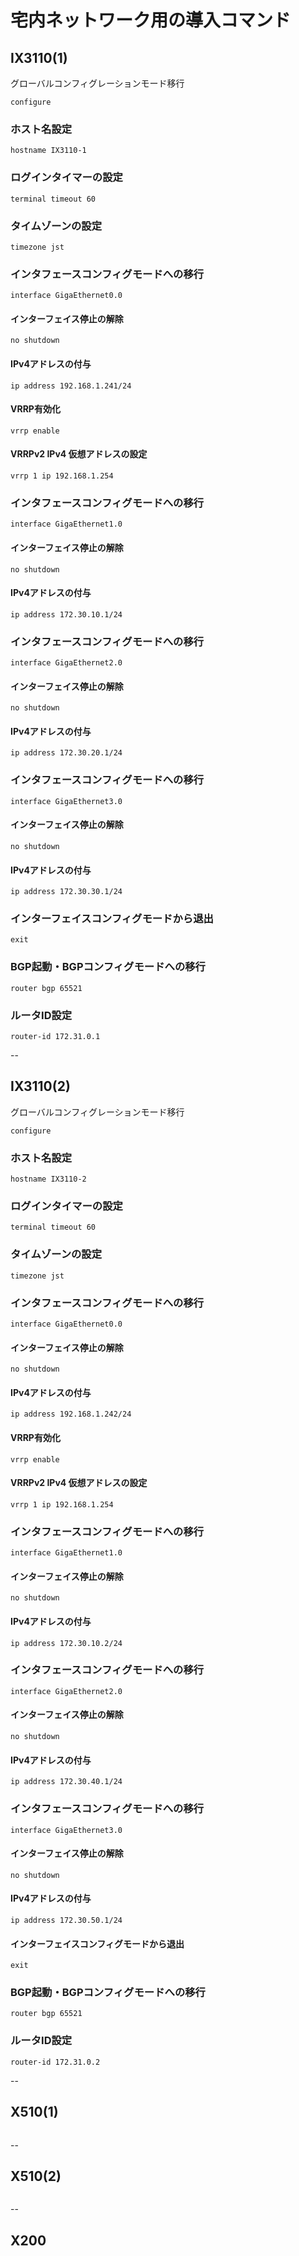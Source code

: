 # 宅内ネットワーク用の導入コマンド

## IX3110(1)
グローバルコンフィグレーションモード移行
```
configure
```
### ホスト名設定
```
hostname IX3110-1
```
### ログインタイマーの設定
```
terminal timeout 60
```
### タイムゾーンの設定
```
timezone jst
```
### インタフェースコンフィグモードへの移行 
```
interface GigaEthernet0.0
```
#### インターフェイス停止の解除
```
no shutdown
```
#### IPv4アドレスの付与
```
ip address 192.168.1.241/24
```
#### VRRP有効化
```
vrrp enable
```
#### VRRPv2 IPv4 仮想アドレスの設定
```
vrrp 1 ip 192.168.1.254
```
### インタフェースコンフィグモードへの移行 
```
interface GigaEthernet1.0
```
#### インターフェイス停止の解除
```
no shutdown
```
#### IPv4アドレスの付与
```
ip address 172.30.10.1/24
```
### インタフェースコンフィグモードへの移行 
```
interface GigaEthernet2.0
```
#### インターフェイス停止の解除
```
no shutdown
```
#### IPv4アドレスの付与
```
ip address 172.30.20.1/24
```
### インタフェースコンフィグモードへの移行 
```
interface GigaEthernet3.0
```
#### インターフェイス停止の解除
```
no shutdown
```
#### IPv4アドレスの付与
```
ip address 172.30.30.1/24
```
### インターフェイスコンフィグモードから退出
```
exit
```
### BGP起動・BGPコンフィグモードへの移行
```
router bgp 65521
```
### ルータID設定
```
router-id 172.31.0.1
```

--

## IX3110(2)
グローバルコンフィグレーションモード移行
```
configure
```
### ホスト名設定
```
hostname IX3110-2
```
### ログインタイマーの設定
```
terminal timeout 60
```
### タイムゾーンの設定
```
timezone jst
```
### インタフェースコンフィグモードへの移行 
```
interface GigaEthernet0.0
```
#### インターフェイス停止の解除
```
no shutdown
```
#### IPv4アドレスの付与
```
ip address 192.168.1.242/24
```
#### VRRP有効化
```
vrrp enable
```
#### VRRPv2 IPv4 仮想アドレスの設定
```
vrrp 1 ip 192.168.1.254
```
### インタフェースコンフィグモードへの移行 
```
interface GigaEthernet1.0
```
#### インターフェイス停止の解除
```
no shutdown
```
#### IPv4アドレスの付与
```
ip address 172.30.10.2/24
```
### インタフェースコンフィグモードへの移行 
```
interface GigaEthernet2.0
```
#### インターフェイス停止の解除
```
no shutdown
```
#### IPv4アドレスの付与
```
ip address 172.30.40.1/24
```
### インタフェースコンフィグモードへの移行 
```
interface GigaEthernet3.0
```
#### インターフェイス停止の解除
```
no shutdown
```
#### IPv4アドレスの付与
```
ip address 172.30.50.1/24
```
#### インターフェイスコンフィグモードから退出
```
exit
```
### BGP起動・BGPコンフィグモードへの移行
```
router bgp 65521
```
### ルータID設定
```
router-id 172.31.0.2
```

--


## X510(1)
```

```

--

## X510(2)
```

```

--

## X200
```

```
